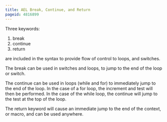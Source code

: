 ```yaml
---
title: AEL Break, Continue, and Return
pageid: 4816899
---
```


Three keywords:

1. break
2. continue
3. return

are included in the syntax to provide flow of control to loops, and switches. 

The break can be used in switches and loops, to jump to the end of the loop or switch. 

The continue can be used in loops (while and for) to immediately jump to the end of the loop. In the case of a for loop, the increment and test will then be performed. In the case of the while loop, the continue will jump to the test at the top of the loop. 

The return keyword will cause an immediate jump to the end of the context, or macro, and can be used anywhere.
